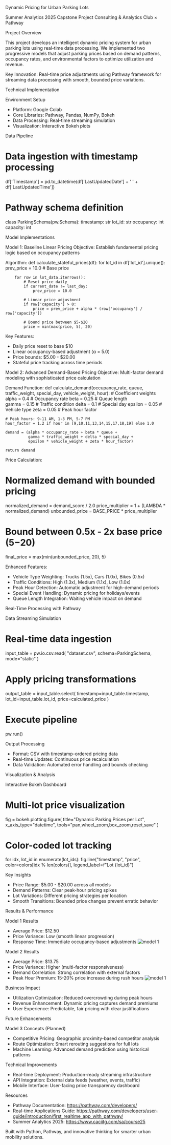 Dynamic Pricing for Urban Parking Lots

Summer Analytics 2025 Capstone Project
Consulting & Analytics Club × Pathway

Project Overview

This project develops an intelligent dynamic pricing system for urban parking lots using real-time data processing. We implemented two progressive models that adjust parking prices based on demand patterns, occupancy rates, and environmental factors to optimize utilization and revenue.

Key Innovation: Real-time price adjustments using Pathway framework for streaming data processing with smooth, bounded price variations.

Technical Implementation

Environment Setup
- Platform: Google Colab
- Core Libraries: Pathway, Pandas, NumPy, Bokeh
- Data Processing: Real-time streaming simulation
- Visualization: Interactive Bokeh plots

Data Pipeline
# Data ingestion with timestamp processing
df['Timestamp'] = pd.to_datetime(df['LastUpdatedDate'] + ' ' + df['LastUpdatedTime'])

# Pathway schema definition
class ParkingSchema(pw.Schema):
    timestamp: str
    lot_id: str
    occupancy: int
    capacity: int

Model Implementations

Model 1: Baseline Linear Pricing
Objective: Establish fundamental pricing logic based on occupancy patterns

Algorithm:
def calculate_stateful_prices(df):
    for lot_id in df['lot_id'].unique():
        prev_price = 10.0  # Base price
        
        for row in lot_data.iterrows():
            # Reset price daily
            if current_date != last_day:
                prev_price = 10.0
                
            # Linear price adjustment
            if row['capacity'] > 0:
                price = prev_price + alpha * (row['occupancy'] / row['capacity'])
            
            # Bound price between $5-$20
            price = min(max(price, 5), 20)

Key Features:
- Daily price reset to base $10
- Linear occupancy-based adjustment (α = 5.0)
- Price bounds: $5.00 - $20.00
- Stateful price tracking across time periods

Model 2: Advanced Demand-Based Pricing
Objective: Multi-factor demand modeling with sophisticated price calculation

Demand Function:
def calculate_demand(occupancy_rate, queue, traffic_weight, special_day, vehicle_weight, hour):
    # Coefficient weights
    alpha = 0.4    # Occupancy rate
    beta = 0.25    # Queue length  
    gamma = 0.15   # Traffic condition
    delta = 0.1    # Special day
    epsilon = 0.05 # Vehicle type
    zeta = 0.05    # Peak hour factor
    
    # Peak hours: 9-11 AM, 1-3 PM, 5-7 PM
    hour_factor = 1.2 if hour in [9,10,11,13,14,15,17,18,19] else 1.0
    
    demand = (alpha * occupancy_rate + beta * queue + 
              gamma * traffic_weight + delta * special_day + 
              epsilon * vehicle_weight + zeta * hour_factor)
    
    return demand

Price Calculation:
# Normalized demand with bounded pricing
normalized_demand = demand_score / 2.0
price_multiplier = 1 + (LAMBDA * normalized_demand)
unbounded_price = BASE_PRICE * price_multiplier

# Bound between 0.5x - 2x base price ($5-$20)
final_price = max(min(unbounded_price, 20), 5)

Enhanced Features:
- Vehicle Type Weighting: Trucks (1.5x), Cars (1.0x), Bikes (0.5x)
- Traffic Conditions: High (1.3x), Medium (1.1x), Low (1.0x)
- Peak Hour Detection: Automatic adjustment for high-demand periods
- Special Event Handling: Dynamic pricing for holidays/events
- Queue Length Integration: Waiting vehicle impact on demand

Real-Time Processing with Pathway

Data Streaming Simulation
# Real-time data ingestion
input_table = pw.io.csv.read(
    "dataset.csv",
    schema=ParkingSchema,
    mode="static"
)

# Apply pricing transformations
output_table = input_table.select(
    timestamp=input_table.timestamp,
    lot_id=input_table.lot_id,
    price=calculated_price
)

# Execute pipeline
pw.run()

Output Processing
- Format: CSV with timestamp-ordered pricing data
- Real-time Updates: Continuous price recalculation
- Data Validation: Automated error handling and bounds checking

Visualization & Analysis

Interactive Bokeh Dashboard
# Multi-lot price visualization
fig = bokeh.plotting.figure(
    title="Dynamic Parking Prices per Lot",
    x_axis_type="datetime",
    tools="pan,wheel_zoom,box_zoom,reset,save"
)

# Color-coded lot tracking
for idx, lot_id in enumerate(lot_ids):
    fig.line("timestamp", "price", 
             color=colors[idx % len(colors)], 
             legend_label=f"Lot {lot_id}")

Key Insights
- Price Range: $5.00 - $20.00 across all models
- Demand Patterns: Clear peak-hour pricing spikes
- Lot Variations: Different pricing strategies per location
- Smooth Transitions: Bounded price changes prevent erratic behavior

Results & Performance

Model 1 Results
- Average Price: $12.50
- Price Variance: Low (smooth linear progression)
- Response Time: Immediate occupancy-based adjustments
![model 1](https://github.com/user-attachments/assets/39ea1615-12d8-4403-b292-46a23c6a187a)

Model 2 Results  
- Average Price: $13.75
- Price Variance: Higher (multi-factor responsiveness)
- Demand Correlation: Strong correlation with external factors
- Peak Hour Premium: 15-20% price increase during rush hours
![model 1](https://github.com/user-attachments/assets/39ea1615-12d8-4403-b292-46a23c6a187a)

Business Impact
- Utilization Optimization: Reduced overcrowding during peak hours
- Revenue Enhancement: Dynamic pricing captures demand premiums
- User Experience: Predictable, fair pricing with clear justifications

Future Enhancements

Model 3 Concepts (Planned)
- Competitive Pricing: Geographic proximity-based competitor analysis
- Route Optimization: Smart rerouting suggestions for full lots
- Machine Learning: Advanced demand prediction using historical patterns

Technical Improvements
- Real-time Deployment: Production-ready streaming infrastructure
- API Integration: External data feeds (weather, events, traffic)
- Mobile Interface: User-facing price transparency dashboard

Resources

- Pathway Documentation: https://pathway.com/developers/
- Real-time Applications Guide: https://pathway.com/developers/user-guide/introduction/first_realtime_app_with_pathway/
- Summer Analytics 2025: https://www.caciitg.com/sa/course25

Built with Python, Pathway, and innovative thinking for smarter urban mobility solutions.
